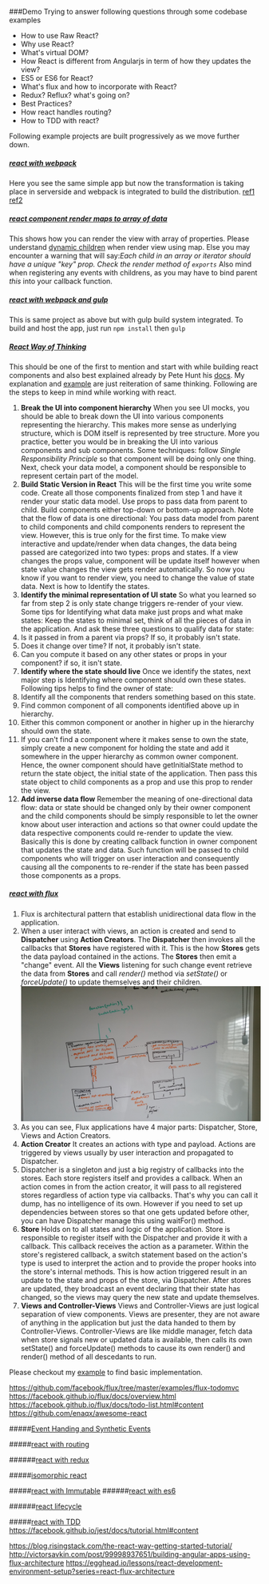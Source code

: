 ###Demo
Trying to answer following questions through some codebase examples
* How to use Raw React?
* Why use React?
* What's virtual DOM?
* How React is different from Angularjs in term of how they updates the view?
* ES5 or ES6 for React?
* What's flux and how to incorporate with React?
* Redux? Reflux? what's going on?
* Best Practices?
* How react handles routing?
* How to TDD with react?



Following example projects are built progressively as we move further down.

##### [react with webpack](https://github.com/bhochhi/react-guide/tree/v-react-with-webpack)
Here you see the same simple app but now the transformation is taking place in serverside and webpack is integrated to build the distribution. [ref1](https://robots.thoughtbot.com/setting-up-webpack-for-react-and-hot-module-replacement) [ref2](http://survivejs.com/webpack/introduction/)

##### [react component render maps to array of data](https://github.com/bhochhi/react-guide/tree/v-render-maps)
This shows how you can render the view with array of properties. Please understand [dynamic children](http://facebook.github.io/react/docs/multiple-components.html#dynamic-children) when render view using map. Else you may encounter a warning that will say:_Each child in an array or iterator should have a unique "key" prop. Check the render method of `exports`_ Also mind when registering any events with childrens, as you may have to bind parent _this_ into your callback function.

##### [react with webpack and gulp]()
This is same project as above but with gulp build system integrated. To build and host the app, just run ```npm install``` then ```gulp```


##### [React Way of Thinking](https://github.com/bhochhi/react-guide/tree/v-thinking-in-react)
This should be one of the first to mention and start with while building react components and also best explained already by  Pete Hunt his [docs](https://facebook.github.io/react/docs/thinking-in-react.html). My explanation and [example](https://github.com/bhochhi/react-guide/tree/v-thinking-in-react) are just reiteration of same thinking. Following are the steps to keep in mind while working with react.

1. __Break the UI into component hierarchy__ When you see UI mocks, you should be able to break down the UI into various components representing the hierarchy. This makes more sense as underlying structure, which is DOM itself is represented by tree structure. More you practice, better you would be in breaking the UI into various components and sub components. Some techniques: follow _Single Responsibility Principle_ so that component will be doing only one thing. Next, check your data model, a component should be responsible to represent certain part of the model.
2. __Build Static Version in React__ This will be the first time you write some code. Create all those components finalized from step 1 and have it render your static data model. Use props to pass data from parent to child. Build components either top-down or bottom-up approach. Note that the flow of data is one directional: You pass data model from parent to child components and child components renders to represent the view. However, this is true only for the first time. To make view interactive and update/render when data changes, the data being passed are categorized into two types: props and states. If a view changes the props value, component will be update itself however when state value changes the view gets render automatically. So now you know if you want to render view, you need to change the value of state data. Next is how to Identify the states.
3. __Identify the minimal representation of UI state__ So what you learned so far from step 2 is only state change triggers re-render of your view. Some tips for Identifying what data make just props and what make states: Keep the states to minimal set, think of all the pieces of data in the application. And ask these three questions to qualify data for state:
  1. Is it passed in from a parent via props? If so, it probably isn't state.
  2. Does it change over time? If not, it probably isn't state.
  3. Can you compute it based on any other states or props in your component? if so, it isn't state.  
4. __Identify where the state should live__ Once we identify the states, next major step is Identifying where component should own these states. Following tips helps to find the owner of state:
  1. Identify all the components that renders something based on this state.
  2. Find common component of all components identified above up in hierarchy.
  3. Either this common component or another in higher up in the hierarchy should own the state.
  4. If you can't find a component where it makes sense to own the state, simply create a new component for holding the state and add it somewhere in the upper hierarchy as common owner component.
Hence, the owner component should have getInitialState method to return the state object, the initial state of the application. Then pass this state object to child components  as a prop and use this prop to render the view.
5. __Add inverse data flow__  Remember the meaning of one-directional data flow: data or state should be changed only by their owner component and the child components should be simply responsible to let the owner know about user interaction and actions so that owner could update the data respective components could re-render to update the view. Basically this is done by creating callback function in owner component that updates the state and data. Such function will be passed to child components who will trigger on user interaction and consequently causing all the components to re-render if the state has been passed those components as a props.

##### [react with flux](https://github.com/bhochhi/react-guide/tree/v-react-with-flux)
  1. Flux is architectural pattern that establish unidirectional data flow in the application.
  2. When a user interact with views, an action is created and send to __Dispatcher__ using __Action Creators__. The __Dispatcher__ then invokes all the callbacks that __Stores__ have registered with it. This is the how __Stores__ gets the data payload contained in the actions. The __Stores__ then emit a "change" event. All the __Views__ listening for such change event retrieve the data from __Stores__ and call _render()_ method via _setState()_ or _forceUpdate()_ to update themselves and their children.
  ![example](https://github.com/bhochhi/react-guide/blob/master/20160417_111716.jpg)
  3. As you can see, Flux applications have 4 major parts: Dispatcher, Store, Views and Action Creators.
  4. __Action Creator__ It creates an actions with type and payload. Actions are triggered by views usually by user interaction and propagated to Dispatcher.
  5. Dispatcher is a singleton and just a big registry of callbacks into the stores. Each store registers itself and provides a callback. When an action comes in from the action creator, it will pass to all registered stores regardless of action type via callbacks. That's why you can call it dump, has no intelligence of its own. However if you need to set up dependencies between stores so that one gets updated before other, you can have Dispatcher manage this using waitFor() method.
  6. __Store__ Holds on to all states and logic of the application. Store is responsible to register itself with the Dispatcher and provide it with a callback. This callback receives the action as a parameter. Within the store's registered callback, a switch statement based on the action's type is used to interpret the action and to provide the proper hooks into the store's internal methods. This is how action triggered result in an update to the state and props of the store, via Dispatcher. After stores are updated, they broadcast an event declaring that their state has changed, so the views may query the new state and update themselves.
  7. __Views and Controller-Views__ Views and Controller-Views are just logical separation of view components. Views are presenter, they are not aware of anything in the application but just the data handed to them by Controller-Views. Controller-Views are like middle manager, fetch data when store signals new or updated data is available, then calls its own setState() and forceUpdate() methods to cause its own render() and render() method of all descedants to run.

  Please checkout my [example](https://github.com/bhochhi/react-guide/tree/v-react-with-flux) to find basic implementation.








  https://github.com/facebook/flux/tree/master/examples/flux-todomvc
https://facebook.github.io/flux/docs/overview.html
https://facebook.github.io/flux/docs/todo-list.html#content
https://github.com/enaqx/awesome-react


#####[Event Handing and Synthetic Events]()

#####[react with routing]()

######[react with redux]()

#####[isomorphic react]()

#####[react with Immutable]()
######[react with es6]()



######[react lifecycle]()

#####[react with TDD](http://teropa.info/blog/2015/09/10/full-stack-redux-tutorial.html)
https://facebook.github.io/jest/docs/tutorial.html#content

https://blog.risingstack.com/the-react-way-getting-started-tutorial/
http://victorsavkin.com/post/99998937651/building-angular-apps-using-flux-architecture
https://egghead.io/lessons/react-development-environment-setup?series=react-flux-architecture
